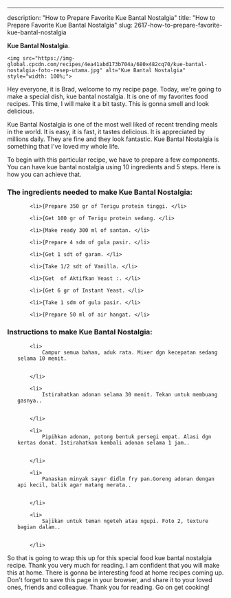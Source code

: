 ---
description: "How to Prepare Favorite Kue Bantal Nostalgia"
title: "How to Prepare Favorite Kue Bantal Nostalgia"
slug: 2617-how-to-prepare-favorite-kue-bantal-nostalgia

<p>
	<strong>Kue Bantal Nostalgia</strong>. 
	
</p>
<p>
	
	<img src="https://img-global.cpcdn.com/recipes/4ea41abd173b704a/680x482cq70/kue-bantal-nostalgia-foto-resep-utama.jpg" alt="Kue Bantal Nostalgia" style="width: 100%;">
	
	
</p>
<p>
	Hey everyone, it is Brad, welcome to my recipe page. Today, we're going to make a special dish, kue bantal nostalgia. It is one of my favorites food recipes. This time, I will make it a bit tasty. This is gonna smell and look delicious.
</p>
	
<p>
	Kue Bantal Nostalgia is one of the most well liked of recent trending meals in the world. It is easy, it is fast, it tastes delicious. It is appreciated by millions daily. They are fine and they look fantastic. Kue Bantal Nostalgia is something that I've loved my whole life.
</p>
<p>
	
</p>

<p>
To begin with this particular recipe, we have to prepare a few components. You can have kue bantal nostalgia using 10 ingredients and 5 steps. Here is how you can achieve that.
</p>

<h3>The ingredients needed to make Kue Bantal Nostalgia:</h3>

<ol>
	
		<li>{Prepare 350 gr of Terigu protein tinggi. </li>
	
		<li>{Get 100 gr of Terigu protein sedang. </li>
	
		<li>{Make ready 300 ml of santan. </li>
	
		<li>{Prepare 4 sdm of gula pasir. </li>
	
		<li>{Get 1 sdt of garam. </li>
	
		<li>{Take 1/2 sdt of Vanilla. </li>
	
		<li>{Get  of Aktifkan Yeast :. </li>
	
		<li>{Get 6 gr of Instant Yeast. </li>
	
		<li>{Take 1 sdm of gula pasir. </li>
	
		<li>{Prepare 50 ml of air hangat. </li>
	
</ol>
<p>
	
</p>

<h3>Instructions to make Kue Bantal Nostalgia:</h3>

<ol>
	
		<li>
			Campur semua bahan, aduk rata. Mixer dgn kecepatan sedang selama 10 menit.
			
			
		</li>
	
		<li>
			Istirahatkan adonan selama 30 menit. Tekan untuk membuang gasnya..
			
			
		</li>
	
		<li>
			Pipihkan adonan, potong bentuk persegi empat. Alasi dgn kertas donat. Istirahatkan kembali adonan selama 1 jam..
			
			
		</li>
	
		<li>
			Panaskan minyak sayur didlm fry pan.Goreng adonan dengan api kecil, balik agar matang merata..
			
			
		</li>
	
		<li>
			Sajikan untuk teman ngeteh atau ngupi. Foto 2, texture bagian dalam..
			
			
		</li>
	
</ol>

<p>
	
</p>

<p>
	So that is going to wrap this up for this special food kue bantal nostalgia recipe. Thank you very much for reading. I am confident that you will make this at home. There is gonna be interesting food at home recipes coming up. Don't forget to save this page in your browser, and share it to your loved ones, friends and colleague. Thank you for reading. Go on get cooking!
</p>
